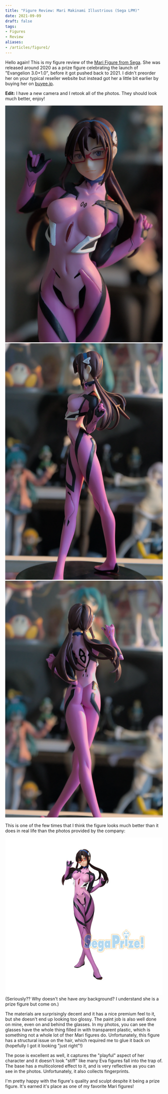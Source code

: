 ```yaml
---
title: "Figure Review: Mari Makinami Illustrious (Sega LPM)"
date: 2021-09-09
draft: false
tags:
- Figures
- Review
aliases:
- /articles/figure1/
---
```


Hello again! This is my figure review of the [Mari Figure from Sega](https://myfigurecollection.net/item/945032). <!--more--> She was released around 2020 as a prize
figure celebrating the launch of "Evangelion 3.0+1.0", before it got pushed back to 2021. I
didn't preorder her on your typical reseller website but instead got her a little bit earlier by buying her on [buyee.jp](https://buyee.jp).

**Edit:** I have a new camera and I retook all of the photos. They should look much better, enjoy!

![Front view of Mari](figure-review-mari-front.webp)
![Side view of Mari](figure-review-mari-side.webp)
![Backside view of Mari](figure-review-mari-back.webp)

This is one of the few times that I think the figure looks much better than it does in real life than the photos provided by the company:

![The photo Sega provided](figure-review-mari-sega.jpg)
(Seriously?? Why doesn't she have _any_ background? I understand she is a prize figure but come on.)

The materials are surprisingly decent and it has a nice premium feel to it, but she doesn't end up looking too glossy. The paint
job is also well done on mine, even on and behind the glasses. In my photos, you can see the glasses have the whole thing filled in
with transparent plastic, which is something not a whole lot of ther Mari figures do. Unfortunately, this figure has a structural issue on the hair, which required me to glue it back on (hopefully I got it looking "just right"!)

The pose is excellent as well, it captures the "playful" aspect of her character and it doesn't look "stiff" like many Eva figures fall into the trap of. The base has a multicolored effect to it, and is very reflective as you can see in the photos. Unfortunately, it also collects fingerprints.

I'm pretty happy with the figure's quality and sculpt despite it being a prize figure. It's earned it's place as one of my favorite Mari figures!

